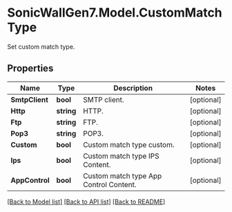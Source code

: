 # SonicWallGen7.Model.CustomMatchType
Set custom match type.

## Properties

Name | Type | Description | Notes
------------ | ------------- | ------------- | -------------
**SmtpClient** | **bool** | SMTP client. | [optional] 
**Http** | **string** | HTTP. | [optional] 
**Ftp** | **string** | FTP. | [optional] 
**Pop3** | **string** | POP3. | [optional] 
**Custom** | **bool** | Custom match type custom. | [optional] 
**Ips** | **bool** | Custom match type IPS Content. | [optional] 
**AppControl** | **bool** | Custom match type App Control Content. | [optional] 

[[Back to Model list]](../README.md#documentation-for-models) [[Back to API list]](../README.md#documentation-for-api-endpoints) [[Back to README]](../README.md)

